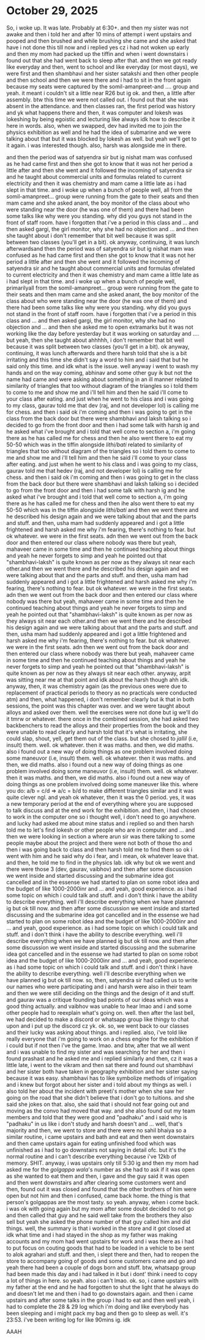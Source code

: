 # October 29, 2025

So, i woke up. It was late. Probably at 6:30+. and then my sister was not awake
and then i told her and after 10 mins of attempt i went upstairs and pooped and
then brushed and while brushing she came and she asked that have i not done this
till now and i replied yes cz i had not woken up early and then my mom had
packed up the tiffin and when i went downstairs i found out that she had went
back to sleep after that. and then we got ready like everyday and then, went to
school and like everyday (or most days), we were first and then shambhavi and
her sister satakshi and then other people and then school and then we were there
and i had to sit in the front again because my seats were captured by the
somil-amanpreet-and .... group and yeah. it meant i couldn't sit a little near
R26 but ig ok. and then, a little after assembly. btw this time we were not
called out. i found out that she was absent in the attendance. and then classes
ran, the first period was history and yk what happens there and then, it was
computer and lokesh was lokeshing by being egoistic and lecturing like always
idk how to describe it here in words. also, when we swapped, dev had invited me
to join the physics exhibition as well and he had the idea of submarine and we
were talking about that but it was blocked by lokesh as well. but yeah we'll get
to it again. i was interested though. also, harsh was alongside me in there.

and then the period was of satyendra sir but ig nishat mam was confused as he
had came first and then she got to know that it was not her period a little
after and then she went and it followed the incoming of satyendra sir and he
taught about commercial units and formulas related to current electricity and
then it was chemistry and mam came a little late as i had slept in that time.
and i woke up when a bunch of people well, all from the somil-amanpreet... group
were running from the gate to their seats and then mam came and she asked anant,
the boy monitor of the class about who were standing near the door (he was one
of them) and there had been some talks like why were you standing. why did you
guys not stand in the front of staff room. have i forgotten that i've a period
in this class and ... and then asked gargi, the girl monitor, why she had no
objection and ... and then she taught about i don't remember that bit well
because it was split between two classes (you'll get in a bit). ok anyway,
continuing, it was lunch afterwardsand then the period was of satyendra sir but
ig nishat mam was confused as he had came first and then she got to know that it
was not her period a little after and then she went and it followed the incoming
of satyendra sir and he taught about commercial units and formulas ofrelated to
current electricity and then it was chemistry and mam came a little late as i
had slept in that time. and i woke up when a bunch of people well, primarilyall
from the somil-amanpreet... group were running from the gate to their seats and
then mam came and she asked anant, the boy monitor of the class about who were
standing near the door (he was one of them) and there had been some talks like
why were you standing. why did you guys not stand in the front of staff room.
have i forgotten that i've a period in this class and ... and then asked gargi,
the girl monitor, why she had no objection and ... and then she asked me to open
extramarks but it was not working like the day before yesterday but it was
working on saturday and .... but yeah, then she taught about ahhhhh, i don't
remember that bit well because it was split between two classes (you'll get in a
bit). ok anyway, continuing, it was lunch afterwards and there harsh told that
she is a bit irritating and this time she didn't say a word to him and i said
that but he said only this time. and idk what is the issue. well anyway i went
to wash my hands and on the way coming, abhinav and some other guy ik but not
the name had came and were asking about something in an ill manner related to
similarity of triangles that too without diagram of the triangles so i told them
to come to me and show me and i'll tell him and then he said i'll come to your
class after eating. and just when he went to his class and i was going to my
class, gaurav told me that dev (raj, and not developer lol) is calling me for
chess. and then i said ok i'm coming and then i was going to get in the class
from the back door but there were shambhavi and laksh talking so i decided to go
from the front door and then i had some talk with harsh ig and he asked what
i've brought and i told that well come to section a, i'm going there as he has
called me for chess and then he also went there to eat my 50-50 which was in the
tiffin alongside _lithi/bati_ related to similarity of triangles that too
without diagram of the triangles so i told them to come to me and show me and
i'll tell him and then he said i'll come to your class after eating. and just
when he went to his class and i was going to my class, gaurav told me that hedev
(raj, and not developer lol) is calling me for chess. and then i said ok i'm
coming and then i was going to get in the class from the back door but there
were shambhavi and laksh talking so i decided to go from the front door and then
i had some talk with harsh ig and he asked what i've brought and i told that
well come to section a, i'm going there as he has called me for chess and then
ihe also went there to eat my 50-50 which was in the tiffin alongside
_lithi/bati_ and then we went there and he described his design again and we
were talking about that and the parts and stuff. and then, usha mam had
suddenly appeared and i got a little frightened and harsh asked me why i'm
fearing, there's nothing to fear. but ok whatever. we were in the first seats.
adn then we went out from the back door and then entered our class where nobody
was there but yeah, mahaveer came in some time and then he continued teaching
about things and yeah he never forgets to simp and yeah he pointed out that
"shambhavi-laksh" is quite known as per now as they always sit near each
other.and then we went there and he described his design again and we were
talking about that and the parts and stuff. and then, usha mam had suddenly
appeared and i got a little frightened and harsh asked me why i'm fearing,
there's nothing to fear. but ok whatever. we were in the first seats. adn then
we went out from the back door and then entered our class where nobody was there
but yeah, mahaveer came in some time and then he continued teaching about things
and yeah he never forgets to simp and yeah he pointed out that "shambhavi-laksh"
is quite known as per now as they always sit near each other.and then we went
there and he described his design again and we were talking about that and the
parts and stuff. and then, usha mam had suddenly appeared and i got a little
frightened and harsh asked me why i'm fearing, there's nothing to fear. but ok
whatever. we were in the first seats. adn then we went out from the back door
and then entered our class where nobody was there but yeah, mahaveer came in
some time and then he continued teaching about things and yeah he never forgets
to simp and yeah he pointed out that "shambhavi-laksh" is quite known as per now
as they always sit near each other. anyway, arpit was sitting near me at that
point and idk about the harsh though ahh idk. anyway, then, it was chemistry
again (as the previous ones were due to replacement of practical periods to
theory as no practicals were conducted atm) and then, what happened, i don't
remember clearly but ik that in both sessions, the point was this chapter was
over. and we were taught about alloys and asked over them. well the exercises
were not done but ig we'll do it tmrw or whatever. there once in the combined
session, she had asked two backbenchers to read the alloys and their properties
from the book and they were unable to read clearly and harsh told that it's what
is irritating, she could slap, shout, yell, get them out of the class. but she
chosed to _jallil_ (i.e, insult) them. well. ok whatever. then it was maths. and
then, we did maths. also i found out a new way of doing things as one problem
involved doing some maneuvor (i.e, insult) them. well. ok whatever. then it was
maths. and then, we did maths. also i found out a new way of doing things as one
problem involved doing some maneuvor (i.e, insult) them. well. ok whatever. then
it was maths. and then, we did maths. also i found out a new way of doing things
as one problem involved doing some maneuver like this. where you do:
a/b = c/d => a/c = b/d to make different triangles similar and it was quite
clever ngl. and yeah ok whatever, then it was the 0 period. yes, it was a new
temporary period at the end of everything where you are supposed to talk discuss
and at the end work for the exhibition. and then, i had chosen to work in the
computer one so i thought well, i don't need to go anywhere. and lucky had asked
me about mine status and i replied so and then harsh told me to let's find lokesh
or other people who are in computer and ... and then we were looking in section
a where arun sir was there talking to some people maybe about the project and
there were not both of those tho and then i was going back to class and then
harsh told me to find them so ok i went with him and he said why do i fear, and
i mean, ok whatever leave that. and then, he told me to find in the physics lab.
idk why but ok we went and there were those 3 (dev, gaurav, vaibhov) and then
after some discussion we went inside and started discussing and the submarine
idea got cancelled and in the essense we had started to plan on some robot idea
and the budget of like 1000-2000inr and ... and yeah, good experience. as i had
some topic on which i could talk and stuff. and i don't think i have the ability
to describe everything. well i'll describe everything when we have planned ig
but ok till now. and then after some discussion we went inside and started
discussing and the submarine idea got cancelled and in the essense we had
started to plan on some robot idea and the budget of like 1000-2000inr and ...
and yeah, good experience. as i had some topic on which i could talk and stuff.
and i don't think i have the ability to describe everything. well i'll describe
everything when we have planned ig but ok till now. and then after some
discussion we went inside and started discussing and the submarine idea got
cancelled and in the essense we had started to plan on some robot idea and the
budget of like 1000-2000inr and ... and yeah, good experience. as i had some
topic on which i could talk and stuff. and i don't think i have the ability to
describe everything. well i'll describe everything when we have planned ig but
ok till now. so, then, satyendra sir had called us to write our names who were
participating and i and harsh were also in their team and then we were still
deciding on the things and the design of it and stuff. and gaurav was a critique
founding bad points of our ideas which was a good thing actually. and vaibhov
was unable to hear lmao and i and some other people had to reexplain what's
going on. well. then after the last bell, we had decided to make a discord or
whatsapp group like thingy to chat upon and i put up the discord cz yk. ok. so,
we went back to our classes and their lucky was asking about things. and i
replied. also, i've told like really everyone that i'm going to work on a chess
engine for the exhibition if i could but if not then i've the game. lmao. and
btw, after that we all went and i was unable to find my sister and was searching
for her and then i found prashast and he asked me and i replied similarly and
then, cz it was a little late, i went to the vikram and then sat there and found
out shambhavi and her sister both have taken in geography exhibition and her
sister saying because it was easy. shambhavi has to like symbolize methods of
irrigation and i knew but forgot about her sister and i told about my things as
well. i also told her about the incident with preeti's mother when she saw her
going on the road that she didn't believe that i don't go to tuitions. and she
said she jokes on that. also, she said that i should not fear going out and
moving as the convo had moved that way. and she also found out my team members
and told that they were good and "padhaku" and i said who is "padhaku" in us
like i don't study and harsh doesn't and ... well, that's majority and then, we
went to store and there were no sahil bhaiya so a similar routine, i came
upstairs and bath and eat and then went downstairs and then came upstairs again
for eating unfinished food which was unfinished as i had to go downstairs not
saying in detail ofc. but it's the normal routine and i can't describe
everything because i've 12kb of memory. SHIT. anyway, i was upstairs only till
5:30 ig and then my mom had asked me for the _golgappa wala_'s number as she had
to ask if it was open as she wanted to eat them and then, i gave and the guy
said it was open and then went downstairs and after clearing some customers went
and then, found out it was closed and found that the other brothers of him were
open but not him and then i confused, came back home. the thing is that person's
golgappas are the most tasty. so yeah. anyway, when i come back. i was ok with
going again but my mom after some doubt decided to not go and then called that
guy and he said well take from the brothers they also sell but yeah she asked
the phone number of that guy called him and did things. well, the summary is
that i worked in the store and it got closed at idk what time and i had stayed
in the shop as my father was making accounts and my mom had went upstairs for
work and i was there as i had to put focus on couting goods that had to be
loaded in a vehicle to be sent to alok agrahari and stuff. and then, i slept
there and then, had to reopen the store to accompany going of goods and some
customers came and go and yeah there had been a couple of dogs born and stuff.
btw, whatsapp group had been made this day and i had talked in it but i dont'
think i need to copy a lot of things in here. so yeah. also i can't lmao. ok.
so, i came upstairs with my father at the end and he had forgotten to shut the
light that he always do and doesn't let me and then i had to go downstairs
again. and then i came upstairs and after some talks in the group i had to eat
and then well yeah, i had to complete the 28 & 29 log which i'm doing and like
everybody has been sleeping and i might pack my bag and then go to sleep as
well. it's 23:53. i've been writing log for like 90mins ig. idk

AAAH
